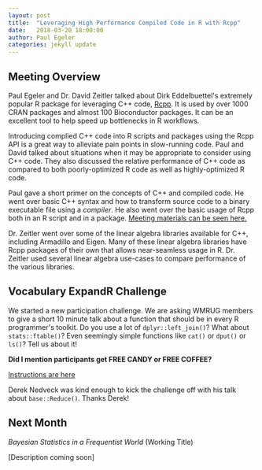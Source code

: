 ```yaml
---
layout: post
title:  "Leveraging High Performance Compiled Code in R with Rcpp"
date:   2018-03-20 18:00:00
author: Paul Egeler
categories: jekyll update
---
```


## Meeting Overview

Paul Egeler and Dr. David Zeitler talked about Dirk Eddelbuettel's extremely popular R package for leveraging C++ code, [Rcpp](http://www.rcpp.org/). It is used by over 1000 CRAN packages and almost 100 Bioconductor packages. It can be an excellent tool to help speed up bottlenecks in R workflows. 

Introducing complied C++ code into R scripts and packages using the Rcpp API is a great way to alleviate pain points in slow-running code. Paul and David talked about situations when it may be appropriate to consider using C++ code. They also discussed the relative performance of C++ code as compared to both poorly-optimized R code as well as highly-optimized R code.

Paul gave a short primer on the concepts of C++ and compiled code. He went over basic C++ syntax and how to transform source code to a binary executable file using a *compiler*. He also went over the basic usage of Rcpp both in an R script and in a package. [Meeting materials can be seen here.](https://pegeler.github.io/WMRUG/rcpp.html)

Dr. Zeitler went over some of the linear algebra libraries available for C++, including Armadillo and Eigen. Many of these linear algebra libraries have Rcpp packages of their own that allows near-seamless usage in R. Dr. Zeitler used several linear algebra use-cases to compare performance of the various libraries.

## Vocabulary ExpandR Challenge

We started a new participation challenge. We are asking WMRUG members to give a short 10 minute talk about a function that should be in every R programmer's toolkit. Do you use a lot of `dplyr::left_join()`? What about `stats::ftable()`? Even seemingly simple functions like `cat()` or `dput()` or `ls()`? Tell us about it!

**Did I mention participants get FREE CANDY or FREE COFFEE?**

[Instructions are here](https://github.com/WestMichiganRUserGroup/vocab-expandR/blob/master/README.md)

Derek Nedveck was kind enough to kick the challenge off with his talk about `base::Reduce()`. Thanks Derek!

## Next Month

*Bayesian Statistics in a Frequentist World* (Working Title)

[Description coming soon]

